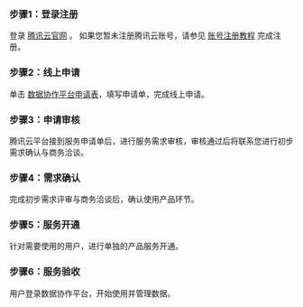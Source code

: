 ### 步骤1：登录注册

登录 [腾讯云官网](https://cloud.tencent.com/) 。
如果您暂未注册腾讯云账号，请参见 [账号注册教程](https://cloud.tencent.com/document/product/378/17985) 完成注册。

### 步骤2：线上申请

单击 [数据协作平台申请表](https://cloud.tencent.com/apply/p/fltbmdilywd)，填写申请单，完成线上申请。

### 步骤3：申请审核

腾讯云平台接到服务申请单后，进行服务需求审核，审核通过后将联系您进行初步需求确认与商务洽谈。

### 步骤4：需求确认

完成初步需求评审与商务洽谈后，确认使用产品环节。

### 步骤5：服务开通

针对需要使用的用户，进行单独的产品服务开通。

### 步骤6：服务验收

用户登录数据协作平台，开始使用并管理数据。

